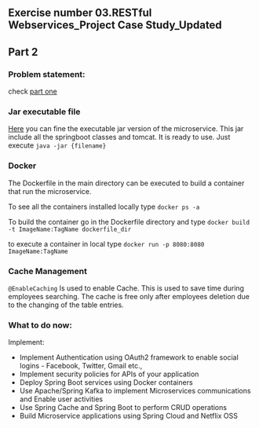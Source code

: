## Exercise number 03.RESTful Webservices_Project Case Study_Updated
## Part 2

### Problem statement: 
check [part one](https://github.com/mancio/301JavaMicro) 

### Jar executable file
[Here](https://github.com/mancio/301JavaMicro_part2/tree/master/build) you
can fine the executable jar version of the microservice. This jar include all
the springboot classes and tomcat. It is ready to use.
Just execute ```java -jar {filename}```

### Docker
The Dockerfile in the main directory can be executed to build a container
that run the microservice.

To see all the containers installed locally type
```docker ps -a```

To build the container go in the Dockerfile directory and type 
```docker build -t ImageName:TagName dockerfile_dir```

to execute a container in local type ```docker run -p 8080:8080 ImageName:TagName```

### Cache Management
```@EnableCaching``` Is used to enable Cache. This is used to save time during 
employees searching. The cache is free only after employees deletion due to the
changing of the table entries.

### What to do now:
Implement:
* Implement Authentication using OAuth2 framework to enable social logins - Facebook, Twitter, Gmail etc.,
* Implement security policies for APIs of your application
* Deploy Spring Boot services using Docker containers
* Use Apache/Spring Kafka to implement Microservices communications and Enable user activities
* Use Spring Cache and Spring Boot to perform CRUD operations
* Build Microservice applications using Spring Cloud and Netflix OSS 

